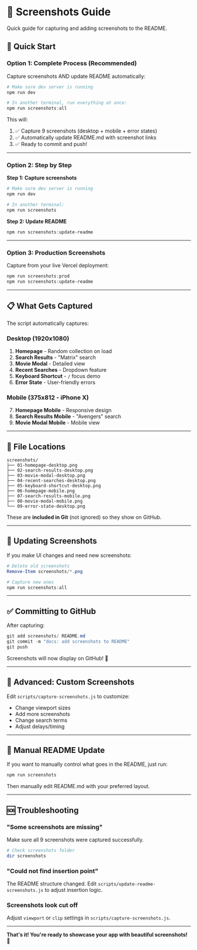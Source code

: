 # 📸 Screenshots Guide

Quick guide for capturing and adding screenshots to the README.

## 🚀 Quick Start

### Option 1: Complete Process (Recommended)

Capture screenshots AND update README automatically:

```powershell
# Make sure dev server is running
npm run dev

# In another terminal, run everything at once:
npm run screenshots:all
```

This will:
1. ✅ Capture 9 screenshots (desktop + mobile + error states)
2. ✅ Automatically update README.md with screenshot links
3. ✅ Ready to commit and push!

---

### Option 2: Step by Step

**Step 1: Capture screenshots**
```powershell
# Make sure dev server is running
npm run dev

# In another terminal:
npm run screenshots
```

**Step 2: Update README**
```powershell
npm run screenshots:update-readme
```

---

### Option 3: Production Screenshots

Capture from your live Vercel deployment:

```powershell
npm run screenshots:prod
npm run screenshots:update-readme
```

---

## 📋 What Gets Captured

The script automatically captures:

### Desktop (1920x1080)
1. **Homepage** - Random collection on load
2. **Search Results** - "Matrix" search
3. **Movie Modal** - Detailed view
4. **Recent Searches** - Dropdown feature
5. **Keyboard Shortcut** - `/` focus demo
6. **Error State** - User-friendly errors

### Mobile (375x812 - iPhone X)
7. **Homepage Mobile** - Responsive design
8. **Search Results Mobile** - "Avengers" search
9. **Movie Modal Mobile** - Mobile view

---

## 📂 File Locations

```
screenshots/
├── 01-homepage-desktop.png
├── 02-search-results-desktop.png
├── 03-movie-modal-desktop.png
├── 04-recent-searches-desktop.png
├── 05-keyboard-shortcut-desktop.png
├── 06-homepage-mobile.png
├── 07-search-results-mobile.png
├── 08-movie-modal-mobile.png
└── 09-error-state-desktop.png
```

These are **included in Git** (not ignored) so they show on GitHub.

---

## 🔄 Updating Screenshots

If you make UI changes and need new screenshots:

```powershell
# Delete old screenshots
Remove-Item screenshots/*.png

# Capture new ones
npm run screenshots:all
```

---

## ✅ Committing to GitHub

After capturing:

```powershell
git add screenshots/ README.md
git commit -m "docs: add screenshots to README"
git push
```

Screenshots will now display on GitHub! 🎉

---

## 🎨 Advanced: Custom Screenshots

Edit `scripts/capture-screenshots.js` to customize:

- Change viewport sizes
- Add more screenshots
- Change search terms
- Adjust delays/timing

---

## 📝 Manual README Update

If you want to manually control what goes in the README, just run:

```powershell
npm run screenshots
```

Then manually edit README.md with your preferred layout.

---

## 🆘 Troubleshooting

### "Some screenshots are missing"
Make sure all 9 screenshots were captured successfully.

```powershell
# Check screenshots folder
dir screenshots
```

### "Could not find insertion point"
The README structure changed. Edit `scripts/update-readme-screenshots.js` to adjust insertion logic.

### Screenshots look cut off
Adjust `viewport` or `clip` settings in `scripts/capture-screenshots.js`.

---

**That's it! You're ready to showcase your app with beautiful screenshots! 🚀**

